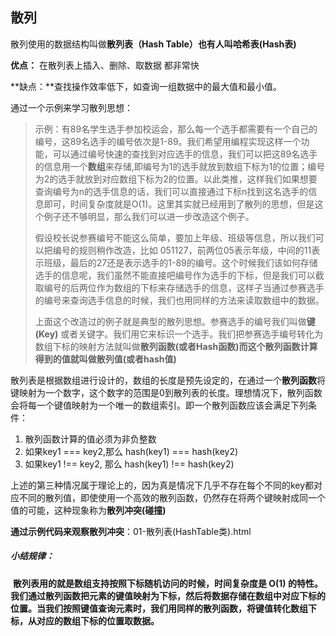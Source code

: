 <!--
 * @Description: 散列
 * @Date: 2022-01-07 16:41:41
 * @Author: luoshuai
 * @LastEditors: luoshuai
 * @LastEditTime: 2022-01-07 16:41:41
     -->

## 散列

散列使用的数据结构叫做**散列表（Hash Table）**也有人叫**哈希表(Hash表)** 

**优点：** 在散列表上插入、删除、取数据 都非常快

**缺点：**查找操作效率低下，如查询一组数据中的最大值和最小值。

通过一个示例来学习散列思想：

> 示例：有89名学生选手参加校运会，那么每一个选手都需要有一个自己的编号，这89名选手的编号依次是1-89。我们希望用编程实现这样一个功能，可以通过编号快速的查找到对应选手的信息，我们可以把这89名选手的信息用一个**数组**来存储,即编号为1的选手就放到数组下标为1的位置；编号为2的选手就放到对应数组下标为2的位置。以此类推，这样我们如果想要查询编号为n的选手信息的话，我们可以直接通过下标n找到这名选手的信息即可，时间复杂度就是O(1)。这里其实就已经用到了散列的思想，但是这个例子还不够明显，那么我们可以进一步改造这个例子。
>
> 假设校长说参赛编号不能这么简单，要加上年级、班级等信息，所以我们可以把编号的规则稍作改造，比如 051127，前两位05表示年级，中间的11表示班级，最后的27还是表示选手的1-89的编号。这个时候我们该如何存储选手的信息呢，我们虽然不能直接吧编号作为选手的下标，但是我们可以截取编号的后两位作为数组的下标来存储选手的信息，这样子当通过参赛选手的编号来查询选手信息的时候，我们也用同样的方法来读取数组中的数据。
>
> 上面这个改造过的例子就是典型的散列思想。参赛选手的编号我们叫做**键(Key)** 或者关键字。我们用它来标识一个选手。我们把参赛选手编号转化为数组下标的映射方法就叫做**散列函数(或者Hash函数)**而这个散列函数计算得到的值就叫做**散列值(或者hash值)**

散列表是根据数组进行设计的，数组的长度是预先设定的，在通过一个**散列函数**将键映射为一个数字，这个数字的范围是0到散列表的长度。理想情况下，散列函数会将每一个键值映射为一个唯一的数组索引。即一个散列函数应该会满足下列条件：

1. 散列函数计算的值必须为非负整数
2. 如果key1 === key2,那么 hash(key1) === hash(key2) 
3. 如果key1 !== key2, 那么 hash(key1) !== hash(key2)

上述的第三种情况属于理论上的，因为真是情况下几乎不存在每个不同的key都对应不同的散列值，即使使用一个高效的散列函数，仍然存在将两个键映射成同一个值的可能，这种现象称为**散列冲突(碰撞)**

**通过示例代码来观察散列冲突**：01-散列表(HashTable类).html

##### 小结规律：

​	**散列表用的就是数组支持按照下标随机访问的时候，时间复杂度是 O(1) 的特性。我们通过散列函数把元素的键值映射为下标，然后将数据存储在数组中对应下标的位置。当我们按照键值查询元素时，我们用同样的散列函数，将键值转化数组下标，从对应的数组下标的位置取数据。**

